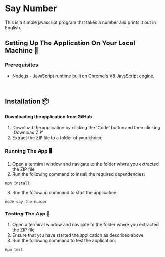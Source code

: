 # Say Number 

This is a simple javascript program that takes a number and prints it out in English.

## Setting Up The Application On Your Local Machine 🔧

### Prerequisites

* [Node.js](https://nodejs.org/en/) - JavaScript runtime built on Chrome's V8 JavaScript engine.

<br />

## Installation :package:

#### Downloading the application from GitHub

1. Download the application by clicking the 'Code' button and then clicking 'Download ZIP'
2. Extract the ZIP file to a folder of your choice

### Running The App :desktop_computer:

1. Open a terminal window and navigate to the folder where you extracted the ZIP file
2. Run the following command to install the required dependencies:

```
npm install
```

3. Run the following command to start the application:

```
node say-the-number
```

### Testing The App :test_tube:

1. Open a terminal window and navigate to the folder where you extracted the ZIP file
2. Ensure that you have started the application as described above
3. Run the following command to test the application:

```
npm test
```





